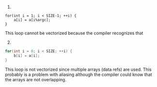 
1)

```
for(int i = 1; i < SIZE-1; ++i) {
    a[i] = a[i%argc];
}
```

This loop cannot be vectorized because the compiler recognizes that

2)

```c
for(int i = 0; i < SIZE; ++i) {
    b[i] = a[i];
}
```

This loop is not vectorized since multiple arrays (data refs) are used.
This probably is a problem with aliasing although the compiler could know that the arrays are not overlapping.

